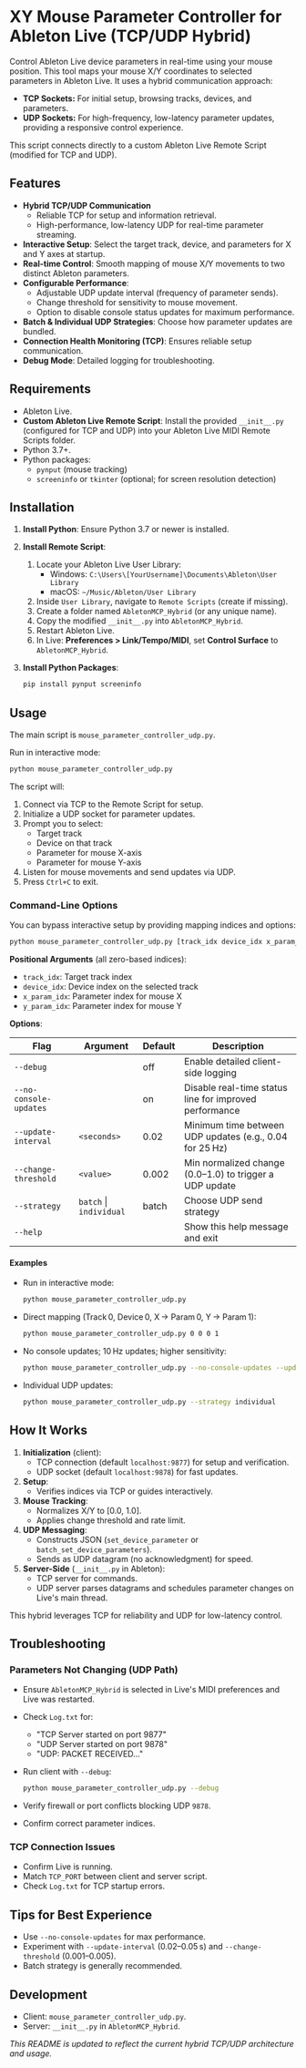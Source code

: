 # XY Mouse Parameter Controller for Ableton Live (TCP/UDP Hybrid)

Control Ableton Live device parameters in real-time using your mouse position. This tool maps your mouse X/Y coordinates to selected parameters in Ableton Live. It uses a hybrid communication approach:

- **TCP Sockets:** For initial setup, browsing tracks, devices, and parameters.
- **UDP Sockets:** For high-frequency, low-latency parameter updates, providing a responsive control experience.

This script connects directly to a custom Ableton Live Remote Script (modified for TCP and UDP).

## Features

- **Hybrid TCP/UDP Communication**
  - Reliable TCP for setup and information retrieval.
  - High-performance, low-latency UDP for real-time parameter streaming.
- **Interactive Setup**: Select the target track, device, and parameters for X and Y axes at startup.
- **Real-time Control**: Smooth mapping of mouse X/Y movements to two distinct Ableton parameters.
- **Configurable Performance**:
  - Adjustable UDP update interval (frequency of parameter sends).
  - Change threshold for sensitivity to mouse movement.
  - Option to disable console status updates for maximum performance.
- **Batch & Individual UDP Strategies**: Choose how parameter updates are bundled.
- **Connection Health Monitoring (TCP)**: Ensures reliable setup communication.
- **Debug Mode**: Detailed logging for troubleshooting.

## Requirements

- Ableton Live.
- **Custom Ableton Live Remote Script**: Install the provided `__init__.py` (configured for TCP and UDP) into your Ableton Live MIDI Remote Scripts folder.
- Python 3.7+.
- Python packages:
  - `pynput` (mouse tracking)
  - `screeninfo` or `tkinter` (optional; for screen resolution detection)

## Installation

1. **Install Python**: Ensure Python 3.7 or newer is installed.
2. **Install Remote Script**:
   1. Locate your Ableton Live User Library:
      - Windows: `C:\Users\[YourUsername]\Documents\Ableton\User Library`
      - macOS: `~/Music/Ableton/User Library`
   2. Inside `User Library`, navigate to `Remote Scripts` (create if missing).
   3. Create a folder named `AbletonMCP_Hybrid` (or any unique name).
   4. Copy the modified `__init__.py` into `AbletonMCP_Hybrid`.
   5. Restart Ableton Live.
   6. In Live: **Preferences > Link/Tempo/MIDI**, set **Control Surface** to `AbletonMCP_Hybrid`.
3. **Install Python Packages**:

    ```bash
    pip install pynput screeninfo
    ```

## Usage

The main script is `mouse_parameter_controller_udp.py`.

Run in interactive mode:

```bash
python mouse_parameter_controller_udp.py
```

The script will:

1. Connect via TCP to the Remote Script for setup.
2. Initialize a UDP socket for parameter updates.
3. Prompt you to select:
   - Target track
   - Device on that track
   - Parameter for mouse X-axis
   - Parameter for mouse Y-axis
4. Listen for mouse movements and send updates via UDP.
5. Press `Ctrl+C` to exit.

### Command-Line Options

You can bypass interactive setup by providing mapping indices and options:

```bash
python mouse_parameter_controller_udp.py [track_idx device_idx x_param_idx y_param_idx] [options]
```

**Positional Arguments** (all zero-based indices):

- `track_idx`: Target track index
- `device_idx`: Device index on the selected track
- `x_param_idx`: Parameter index for mouse X
- `y_param_idx`: Parameter index for mouse Y

**Options**:

| Flag                      | Argument    | Default | Description                                                      |
|---------------------------|-------------|---------|------------------------------------------------------------------|
| `--debug`                 |             | off     | Enable detailed client-side logging                              |
| `--no-console-updates`    |             | on      | Disable real-time status line for improved performance           |
| `--update-interval`       | `<seconds>` | 0.02    | Minimum time between UDP updates (e.g., 0.04 for 25 Hz)          |
| `--change-threshold`      | `<value>`   | 0.002   | Min normalized change (0.0–1.0) to trigger a UDP update         |
| `--strategy`              | `batch` \| `individual` | batch   | Choose UDP send strategy                                          |
| `--help`                  |             |         | Show this help message and exit                                 |

#### Examples

- Run in interactive mode:

  ```bash
  python mouse_parameter_controller_udp.py
  ```

- Direct mapping (Track 0, Device 0, X → Param 0, Y → Param 1):

  ```bash
  python mouse_parameter_controller_udp.py 0 0 0 1
  ```

- No console updates; 10 Hz updates; higher sensitivity:

  ```bash
  python mouse_parameter_controller_udp.py --no-console-updates --update-interval 0.1 --change-threshold 0.001
  ```

- Individual UDP updates:

  ```bash
  python mouse_parameter_controller_udp.py --strategy individual
  ```

## How It Works

1. **Initialization** (client):
   - TCP connection (default `localhost:9877`) for setup and verification.
   - UDP socket (default `localhost:9878`) for fast updates.
2. **Setup**:
   - Verifies indices via TCP or guides interactively.
3. **Mouse Tracking**:
   - Normalizes X/Y to [0.0, 1.0].
   - Applies change threshold and rate limit.
4. **UDP Messaging**:
   - Constructs JSON (`set_device_parameter` or `batch_set_device_parameters`).
   - Sends as UDP datagram (no acknowledgment) for speed.
5. **Server-Side** (`__init__.py` in Ableton):
   - TCP server for commands.
   - UDP server parses datagrams and schedules parameter changes on Live's main thread.

This hybrid leverages TCP for reliability and UDP for low-latency control.

## Troubleshooting

### Parameters Not Changing (UDP Path)

- Ensure `AbletonMCP_Hybrid` is selected in Live's MIDI preferences and Live was restarted.
- Check `Log.txt` for:
  - "TCP Server started on port 9877"
  - "UDP Server started on port 9878"
  - "UDP: PACKET RECEIVED..."
- Run client with `--debug`:

  ```bash
  python mouse_parameter_controller_udp.py --debug
  ```

- Verify firewall or port conflicts blocking UDP `9878`.
- Confirm correct parameter indices.

### TCP Connection Issues

- Confirm Live is running.
- Match `TCP_PORT` between client and server script.
- Check `Log.txt` for TCP startup errors.

## Tips for Best Experience

- Use `--no-console-updates` for max performance.
- Experiment with `--update-interval` (0.02–0.05 s) and `--change-threshold` (0.001–0.005).
- Batch strategy is generally recommended.

## Development

- Client: `mouse_parameter_controller_udp.py`.
- Server: `__init__.py` in `AbletonMCP_Hybrid`.

*This README is updated to reflect the current hybrid TCP/UDP architecture and usage.*
